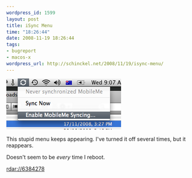 ```yaml
--- 
wordpress_id: 1599
layout: post
title: iSync Menu
time: "18:26:44"
date: 2008-11-19 18:26:44
tags: 
- bugreport
- macos-x
wordpress_url: http://schinckel.net/2008/11/19/isync-menu/
---
```

![iSyncMenu.png][1]

This stupid menu keeps appearing. I've turned it off several times, but it reappears.

Doesn't seem to be _every_ time I reboot.

[rdar://6384278][2]

   [1]: /images/2008/11/isyncmenu.png
   [2]: rdar://6384278

